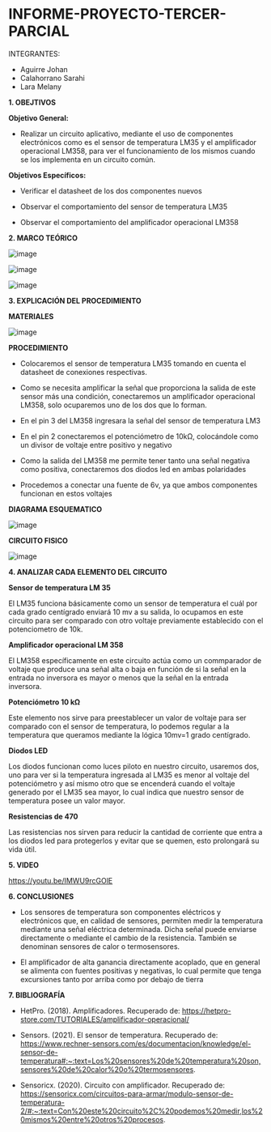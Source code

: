 # INFORME-PROYECTO-TERCER-PARCIAL

INTEGRANTES:

* Aguirre Johan 
* Calahorrano Sarahi 
* Lara Melany


**1. OBEJTIVOS**

  **Objetivo General:**
  * Realizar un circuito aplicativo, mediante el uso de componentes electrónicos como es el sensor de temperatura LM35 y el amplificador operacional LM358, para ver el
  funcionamiento de los mismos cuando se los implementa en un circuito común. 

  **Objetivos Específicos:**
  
  - Verificar el datasheet de los dos componentes nuevos 

- Observar el comportamiento del sensor de temperatura LM35 

- Observar el comportamiento del amplificador operacional LM358 

**2. MARCO TEÓRICO**

![image](https://user-images.githubusercontent.com/105020538/221754705-ec8b2b8a-6524-4fea-9170-52fce6e80943.png)

![image](https://user-images.githubusercontent.com/105020538/221754743-50bfc417-54e4-4290-bdd6-060814647fb9.png)

![image](https://user-images.githubusercontent.com/105020538/221754790-98f12142-6199-4321-824d-58db4413b670.png)

**3.	EXPLICACIÓN DEL PROCEDIMIENTO**

**MATERIALES**

![image](https://user-images.githubusercontent.com/105020538/221754357-67cf2a5f-cbe0-46d6-9d3f-d74eae5ca79f.png)

**PROCEDIMIENTO**

* Colocaremos el sensor de temperatura LM35 tomando en cuenta el datasheet de conexiones respectivas. 

* Como se necesita amplificar la señal que proporciona la salida de este sensor más una condición, conectaremos un amplificador operacional LM358, solo ocuparemos uno de los dos que lo forman. 

* En el pin 3 del LM358 ingresara la señal del sensor de temperatura LM3 

* En el pin 2 conectaremos el potenciómetro de 10kΩ, colocándole como un divisor de voltaje entre positivo y negativo 

* Como la salida del LM358 me permite tener tanto una señal negativa como positiva, conectaremos dos diodos led en ambas polaridades 

* Procedemos a conectar una fuente de 6v, ya que ambos componentes funcionan en estos voltajes

**DIAGRAMA ESQUEMATICO**

![image](https://user-images.githubusercontent.com/105020538/221911022-a3d1fa1e-5652-4729-9b5a-56bbe54f8aaa.png)

**CIRCUITO FISICO**

![image](https://user-images.githubusercontent.com/105020538/221755316-1bef7b9e-59c9-4c11-94c1-7fa305550afe.png)

**4. ANALIZAR CADA ELEMENTO DEL CIRCUITO**

**Sensor de temperatura LM 35** 

El LM35 funciona básicamente como un sensor de temperatura el cuál por cada grado centígrado enviará 10 mv a su salida, lo ocupamos en este circuito para ser comparado con otro voltaje previamente establecido con el potenciometro de 10k. 

**Amplificador operacional LM 358** 

El LM358 específicamente en este circuito actúa como un commparador de voltaje que produce una señal alta o baja en función de si la señal en la entrada no inversora es mayor o menos que la señal en la entrada inversora. 
 
**Potenciómetro 10 kΩ**

Este elemento nos sirve para preestablecer un valor de voltaje para ser comparado con el sensor de temperatura, lo podemos regular a la temperatura que queramos mediante la lógica 10mv=1 grado centígrado.  

**Diodos LED** 

Los diodos funcionan como luces piloto en nuestro circuito, usaremos dos, uno para ver si la temperatura ingresada al LM35 es menor al voltaje del potenciómetro y así mismo otro que se encenderá cuando el voltaje generado por el LM35 sea mayor, lo cual indica que nuestro sensor de temperatura posee un valor mayor. 

**Resistencias de 470** 

Las resistencias nos sirven para reducir la cantidad de corriente que entra a los diodos led para protegerlos y evitar que se quemen, esto prolongará su vida útil. 

**5. VIDEO**

https://youtu.be/IMWU9rcGOlE

**6. CONCLUSIONES** 

- Los sensores de temperatura son componentes eléctricos y electrónicos que, en calidad de sensores, permiten medir la temperatura mediante una señal eléctrica determinada. Dicha señal puede enviarse directamente o 
mediante el cambio de la resistencia. También se denominan sensores de calor o termosensores. 

- El amplificador de alta ganancia directamente acoplado, que en general se alimenta con fuentes positivas y negativas, lo cual permite que tenga excursiones 
tanto por arriba como por debajo de tierra 

**7. BIBLIOGRAFÍA**

- HetPro. (2018). Amplificadores. Recuperado de: https://hetpro-store.com/TUTORIALES/amplificador-operacional/  

- Sensors. (2021). El sensor de temperatura. Recuperado de: https://www.rechner-sensors.com/es/documentacion/knowledge/el-sensor-de-temperatura#:~:text=Los%20sensores%20de%20temperatura%20son,sensores%20de%20calor%20o%20termosensores.  

- Sensoricx. (2020). Circuito con amplificador. Recuperado de: https://sensoricx.com/circuitos-para-armar/modulo-sensor-de-temperatura-2/#:~:text=Con%20este%20circuito%2C%20podemos%20medir,los%20mismos%20entre%20otros%20procesos.  
